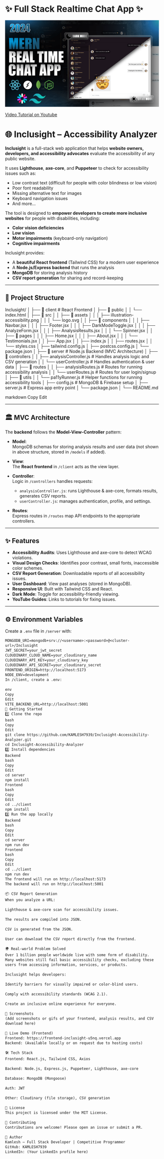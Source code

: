 # ✨ Full Stack Realtime Chat App ✨

![Demo App](/frontend/public/screenshot-for-readme.png)

[Video Tutorial on Youtube](https://youtu.be/ntKkVrQqBYY)


# 🌐 Inclusight – Accessibility Analyzer

**Inclusight** is a full-stack web application that helps **website owners, developers, and accessibility advocates** evaluate the accessibility of any public website.

It uses **Lighthouse**, **axe-core**, and **Puppeteer** to check for accessibility issues such as:
- Low contrast text (difficult for people with color blindness or low vision)
- Poor font readability
- Missing alternative text for images
- Keyboard navigation issues
- And more…

The tool is designed to **empower developers to create more inclusive websites** for people with disabilities, including:
- **Color vision deficiencies**
- **Low vision**
- **Motor impairments** (keyboard-only navigation)
- **Cognitive impairments**

Inclusight provides:
- A **beautiful React frontend** (Tailwind CSS) for a modern user experience
- A **Node.js/Express backend** that runs the analysis
- **MongoDB** for storing analysis history
- **CSV report generation** for sharing and record-keeping

---

## 📂 Project Structure

Inclusight/
│
├── 📁 client # React Frontend
│ ├── 📁 public
│ │ └── index.html
│ ├── 📁 src
│ │ ├── 📁 assets
│ │ │ ├── illustration-accessibility.png
│ │ │ └── logo.svg
│ │ ├── 📁 components
│ │ │ ├── Navbar.jsx
│ │ │ ├── Footer.jsx
│ │ │ ├── DarkModeToggle.jsx
│ │ │ ├── AnalyzeForm.jsx
│ │ │ ├── AnalysisResults.jsx
│ │ │ └── Spinner.jsx
│ │ ├── 📁 pages
│ │ │ ├── Home.jsx
│ │ │ ├── About.jsx
│ │ │ └── Testimonials.jsx
│ │ ├── App.jsx
│ │ ├── index.js
│ │ ├── routes.jsx
│ │ └── styles.css
│ ├── tailwind.config.js
│ ├── postcss.config.js
│ └── package.json
│
├── 📁 server # Node.js Backend (MVC Architecture)
│ ├── 📁 controllers
│ │ ├── analysisController.js # Handles analysis logic and CSV generation
│ │ └── userController.js # Handles authentication & user data
│ ├── 📁 routes
│ │ ├── analysisRoutes.js # Routes for running accessibility analysis
│ │ └── userRoutes.js # Routes for user login/signup
│ ├── 📁 utils
│ │ └── pa11yRunner.js # Helper functions for running accessibility tools
│ ├── config.js # MongoDB & Firebase setup
│ ├── server.js # Express app entry point
│ └── package.json
│
└── README.md

markdown
Copy
Edit

---

## 🏛 MVC Architecture

The **backend** follows the **Model-View-Controller** pattern:

- **Model**:  
  MongoDB schemas for storing analysis results and user data (not shown in above structure, stored in `/models` if added).
  
- **View**:  
  The **React frontend** in `/client` acts as the view layer.

- **Controller**:  
  Logic in `/controllers` handles requests:
  - `analysisController.js`: runs Lighthouse & axe-core, formats results, generates CSV reports.
  - `userController.js`: manages authentication, profile, and settings.

- **Routes**:  
  Express routes in `/routes` map API endpoints to the appropriate controllers.

---

## ✨ Features

- **Accessibility Audits**: Uses Lighthouse and axe-core to detect WCAG violations.
- **Visual Design Checks**: Identifies poor contrast, small fonts, inaccessible color schemes.
- **CSV Report Generation**: Downloadable reports of all accessibility issues.
- **User Dashboard**: View past analyses (stored in MongoDB).
- **Responsive UI**: Built with Tailwind CSS and React.
- **Dark Mode**: Toggle for accessibility-friendly viewing.
- **YouTube Guides**: Links to tutorials for fixing issues.

---

## ⚙️ Environment Variables

Create a `.env` file in `/server` with:

```env
MONGODB_URI=mongodb+srv://<username>:<password>@<cluster-url>/Inclusight
JWT_SECRET=your_jwt_secret
CLOUDINARY_CLOUD_NAME=your_cloudinary_name
CLOUDINARY_API_KEY=your_cloudinary_key
CLOUDINARY_API_SECRET=your_cloudinary_secret
FRONTEND_ORIGIN=http://localhost:5173
NODE_ENV=development
In /client, create a .env:

env
Copy
Edit
VITE_BACKEND_URL=http://localhost:5001
🚀 Getting Started
1️⃣ Clone the repo
bash
Copy
Edit
git clone https://github.com/KAMLESH7939/Inclusight-Accessibility-Analyzer.git
cd Inclusight-Accessibility-Analyzer
2️⃣ Install dependencies
Backend
bash
Copy
Edit
cd server
npm install
Frontend
bash
Copy
Edit
cd ../client
npm install
3️⃣ Run the app locally
Backend
bash
Copy
Edit
cd server
npm run dev
Frontend
bash
Copy
Edit
cd ../client
npm run dev
The frontend will run on http://localhost:5173
The backend will run on http://localhost:5001

📦 CSV Report Generation
When you analyze a URL:

Lighthouse & axe-core scan for accessibility issues.

The results are compiled into JSON.

CSV is generated from the JSON.

User can download the CSV report directly from the frontend.

🌍 Real-world Problem Solved
Over 1 billion people worldwide live with some form of disability. Many websites still fail basic accessibility checks, excluding these users from accessing information, services, or products.

Inclusight helps developers:

Identify barriers for visually impaired or color-blind users.

Comply with accessibility standards (WCAG 2.1).

Create an inclusive online experience for everyone.

📸 Screenshots
(Add screenshots or gifs of your frontend, analysis results, and CSV download here)

🔗 Live Demo (Frontend)
Frontend: https://frontend-inclusight-u5nq.vercel.app
Backend: (Available locally or on request due to hosting costs)

🛠 Tech Stack
Frontend: React.js, Tailwind CSS, Axios

Backend: Node.js, Express.js, Puppeteer, Lighthouse, axe-core

Database: MongoDB (Mongoose)

Auth: JWT

Other: Cloudinary (file storage), CSV generation

📜 License
This project is licensed under the MIT License.

🤝 Contributing
Contributions are welcome! Please open an issue or submit a PR.

👤 Author
Kamlesh – Full Stack Developer | Competitive Programmer
GitHub: KAMLESH7939
LinkedIn: (Your LinkedIn profile here)

